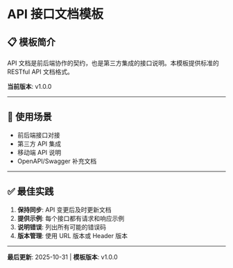 # API 接口文档模板

## 📋 模板简介

API 文档是前后端协作的契约，也是第三方集成的接口说明。本模板提供标准的 RESTful API 文档格式。

**当前版本**: v1.0.0

---

## 🎯 使用场景

- 前后端接口对接
- 第三方 API 集成
- 移动端 API 说明
- OpenAPI/Swagger 补充文档

---

## ✅ 最佳实践

1. **保持同步**: API 变更后及时更新文档
2. **提供示例**: 每个接口都有请求和响应示例
3. **说明错误**: 列出所有可能的错误码
4. **版本管理**: 使用 URL 版本或 Header 版本

---

**最后更新**: 2025-10-31 | **模板版本**: v1.0.0
